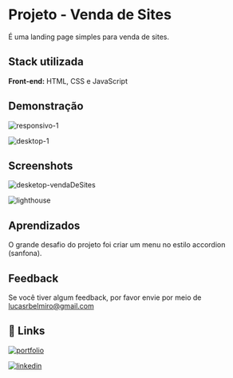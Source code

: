 
# Projeto - Venda de Sites

É uma landing page simples para venda de sites.


## Stack utilizada

**Front-end:** HTML, CSS e JavaScript



## Demonstração

![responsivo-1](https://github.com/Lucas-Belmiro/Projeto_Tera_Ecomerce/assets/103300371/741863a0-2c11-49cd-862f-7d5a1c19b1fe)

![desktop-1](https://github.com/Lucas-Belmiro/Projeto_Tera_Ecomerce/assets/103300371/2e46be64-7e0f-4048-9824-6ab42141c0b1)



## Screenshots

![desketop-vendaDeSites](https://github.com/Lucas-Belmiro/Projeto_Tera_Ecomerce/assets/103300371/cce018c6-58c3-409e-b00d-e93820cf2137)

![lighthouse](https://github.com/Lucas-Belmiro/Projeto_Tera_Ecomerce/assets/103300371/d2326250-774f-44e7-b78e-ed27338cd344)



## Aprendizados

O grande desafio do projeto foi  criar um menu no estilo accordion (sanfona).


## Feedback

Se você tiver algum feedback, por favor envie por meio de lucasrbelmiro@gmail.com


## 🔗 Links
[![portfolio](https://img.shields.io/badge/my_portfolio-000?style=for-the-badge&logo=ko-fi&logoColor=white)](https://portfolio-lucas-lemon.vercel.app/)

[![linkedin](https://img.shields.io/badge/linkedin-0A66C2?style=for-the-badge&logo=linkedin&logoColor=white)](https://www.linkedin.com/in/lucasbelmiro/)

